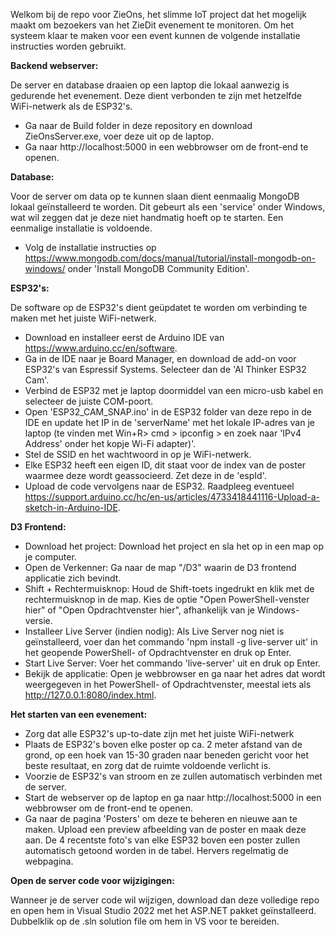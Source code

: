 Welkom bij de repo voor ZieOns, het slimme IoT project dat het mogelijk maakt om bezoekers van het ZieDit evenement te monitoren.
Om het systeem klaar te maken voor een event kunnen de volgende installatie instructies worden gebruikt.


**Backend webserver:**

De server en database draaien op een laptop die lokaal aanwezig is gedurende het evenement. Deze dient verbonden te zijn met hetzelfde WiFi-netwerk als de ESP32's.
- Ga naar de Build folder in deze repository en download ZieOnsServer.exe, voer deze uit op de laptop.
- Ga naar http://localhost:5000 in een webbrowser om de front-end te openen.


**Database:**

Voor de server om data op te kunnen slaan dient eenmaalig MongoDB lokaal geïnstalleerd te worden. Dit gebeurt als een 'service' onder Windows, wat wil zeggen dat je deze niet handmatig hoeft op te starten. Een eenmalige installatie is voldoende.
- Volg de installatie instructies op https://www.mongodb.com/docs/manual/tutorial/install-mongodb-on-windows/ onder 'Install MongoDB Community Edition'.


**ESP32's:**

De software op de ESP32's dient geüpdatet te worden om verbinding te maken met het juiste WiFi-netwerk.
- Download en installeer eerst de Arduino IDE van https://www.arduino.cc/en/software.
- Ga in de IDE naar je Board Manager, en download de add-on voor ESP32's van Espressif Systems. Selecteer dan de 'AI Thinker ESP32 Cam'.
- Verbind de ESP32 met je laptop doormiddel van een micro-usb kabel en selecteer de juiste COM-poort.
- Open 'ESP32_CAM_SNAP.ino' in de ESP32 folder van deze repo in de IDE en update het IP in de 'serverName' met het lokale IP-adres van je laptop (te vinden met Win+R> cmd > ipconfig > en zoek naar 'IPv4 Address' onder het kopje Wi-Fi adapter)'.
- Stel de SSID en het wachtwoord in op je WiFi-netwerk.
- Elke ESP32 heeft een eigen ID, dit staat voor de index van de poster waarmee deze wordt geassocieerd. Zet deze in de 'espId'.
- Upload de code vervolgens naar de ESP32. Raadpleeg eventueel https://support.arduino.cc/hc/en-us/articles/4733418441116-Upload-a-sketch-in-Arduino-IDE.

**D3 Frontend:**

- Download het project: Download het project en sla het op in een map op je computer.
- Open de Verkenner: Ga naar de map "/D3" waarin de D3 frontend applicatie zich bevindt.
- Shift + Rechtermuisknop: Houd de Shift-toets ingedrukt en klik met de rechtermuisknop in de map. Kies de optie "Open PowerShell-venster hier" of "Open Opdrachtvenster hier", afhankelijk van je Windows-versie.
- Installeer Live Server (indien nodig): Als Live Server nog niet is geïnstalleerd, voer dan het commando 'npm install -g live-server uit' in het geopende PowerShell- of Opdrachtvenster en druk op Enter.
- Start Live Server: Voer het commando 'live-server' uit en druk op Enter.
- Bekijk de applicatie: Open je webbrowser en ga naar het adres dat wordt weergegeven in het PowerShell- of Opdrachtvenster, meestal iets als http://127.0.0.1:8080/index.html.

**Het starten van een evenement:**

- Zorg dat alle ESP32's up-to-date zijn met het juiste WiFi-netwerk
- Plaats de ESP32's boven elke poster op ca. 2 meter afstand van de grond, op een hoek van 15-30 graden naar beneden gericht voor het beste resultaat, en zorg dat de ruimte voldoende verlicht is.
- Voorzie de ESP32's van stroom en ze zullen automatisch verbinden met de server.
- Start de webserver op de laptop en ga naar http://localhost:5000 in een webbrowser om de front-end te openen.
- Ga naar de pagina 'Posters' om deze te beheren en nieuwe aan te maken. Upload een preview afbeelding van de poster en maak deze aan. De 4 recentste foto's van elke ESP32 boven een poster zullen automatisch getoond worden in de tabel. Hervers regelmatig de webpagina.


**Open de server code voor wijzigingen:**

Wanneer je de server code wil wijzigen, download dan deze volledige repo en open hem in Visual Studio 2022 met het ASP.NET pakket geïnstalleerd. Dubbelklik op de .sln solution file om hem in VS voor te bereiden.
